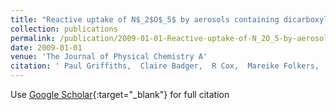 ```yaml
---
title: "Reactive uptake of N$_2$O$_5$ by aerosols containing dicarboxylic acids. Effect of particle phase, composition, and nitrate content"
collection: publications
permalink: /publication/2009-01-01-Reactive-uptake-of-N_2O_5-by-aerosols-containing-dicarboxylic-acids-Effect-of-particle-phase-composition-and-nitrate-content
date: 2009-01-01
venue: 'The Journal of Physical Chemistry A'
citation: ' Paul Griffiths,  Claire Badger,  R Cox,  Mareike Folkers,  Hartmut Henk,  Thomas Mentel, &quot;Reactive uptake of N$_2$O$_5$ by aerosols containing dicarboxylic acids. Effect of particle phase, composition, and nitrate content.&quot; The Journal of Physical Chemistry A, 2009.'
---
```

Use [Google Scholar](https://scholar.google.com/scholar?q=Reactive+uptake+of+N$_2$O$_5$+by+aerosols+containing+dicarboxylic+acids.+Effect+of+particle+phase,+composition,+and+nitrate+content){:target="_blank"} for full citation